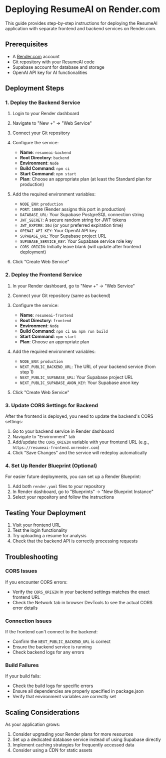 # Deploying ResumeAI on Render.com

This guide provides step-by-step instructions for deploying the ResumeAI application with separate frontend and backend services on Render.com.

## Prerequisites

- A [Render.com](https://render.com) account
- Git repository with your ResumeAI code
- Supabase account for database and storage
- OpenAI API key for AI functionalities

## Deployment Steps

### 1. Deploy the Backend Service

1. Login to your Render dashboard
2. Navigate to "New +" → "Web Service"
3. Connect your Git repository
4. Configure the service:
   - **Name**: `resumeai-backend`
   - **Root Directory**: `backend`
   - **Environment**: `Node`
   - **Build Command**: `npm ci`
   - **Start Command**: `npm start`
   - **Plan**: Choose an appropriate plan (at least the Standard plan for production)

5. Add the required environment variables:
   - `NODE_ENV`: `production`
   - `PORT`: `10000` (Render assigns this port in production)
   - `DATABASE_URL`: Your Supabase PostgreSQL connection string
   - `JWT_SECRET`: A secure random string for JWT tokens
   - `JWT_EXPIRE`: `30d` (or your preferred expiration time)
   - `OPENAI_API_KEY`: Your OpenAI API key
   - `SUPABASE_URL`: Your Supabase project URL
   - `SUPABASE_SERVICE_KEY`: Your Supabase service role key
   - `CORS_ORIGIN`: Initially leave blank (will update after frontend deployment)

6. Click "Create Web Service"

### 2. Deploy the Frontend Service

1. In your Render dashboard, go to "New +" → "Web Service"
2. Connect your Git repository (same as backend)
3. Configure the service:
   - **Name**: `resumeai-frontend`
   - **Root Directory**: `frontend`
   - **Environment**: `Node`
   - **Build Command**: `npm ci && npm run build`
   - **Start Command**: `npm start`
   - **Plan**: Choose an appropriate plan

4. Add the required environment variables:
   - `NODE_ENV`: `production`
   - `NEXT_PUBLIC_BACKEND_URL`: The URL of your backend service (from step 1)
   - `NEXT_PUBLIC_SUPABASE_URL`: Your Supabase project URL
   - `NEXT_PUBLIC_SUPABASE_ANON_KEY`: Your Supabase anon key

5. Click "Create Web Service"

### 3. Update CORS Settings for Backend

After the frontend is deployed, you need to update the backend's CORS settings:

1. Go to your backend service in Render dashboard
2. Navigate to "Environment" tab
3. Add/update the `CORS_ORIGIN` variable with your frontend URL (e.g., `https://resumeai-frontend.onrender.com`)
4. Click "Save Changes" and the service will redeploy automatically

### 4. Set Up Render Blueprint (Optional)

For easier future deployments, you can set up a Render Blueprint:

1. Add both `render.yaml` files to your repository
2. In Render dashboard, go to "Blueprints" → "New Blueprint Instance"
3. Select your repository and follow the instructions

## Testing Your Deployment

1. Visit your frontend URL
2. Test the login functionality
3. Try uploading a resume for analysis
4. Check that the backend API is correctly processing requests

## Troubleshooting

### CORS Issues

If you encounter CORS errors:
- Verify the `CORS_ORIGIN` in your backend settings matches the exact frontend URL
- Check the Network tab in browser DevTools to see the actual CORS error details

### Connection Issues

If the frontend can't connect to the backend:
- Confirm the `NEXT_PUBLIC_BACKEND_URL` is correct
- Ensure the backend service is running
- Check backend logs for any errors

### Build Failures

If your build fails:
- Check the build logs for specific errors
- Ensure all dependencies are properly specified in package.json
- Verify that environment variables are correctly set

## Scaling Considerations

As your application grows:
1. Consider upgrading your Render plans for more resources
2. Set up a dedicated database service instead of using Supabase directly
3. Implement caching strategies for frequently accessed data
4. Consider using a CDN for static assets 